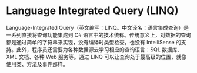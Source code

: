 # Language Integrated Query (LINQ)



Language-Integrated Query（英文缩写：LINQ。中文译名：语言集成查询）是一系列直接将查询功能集成到 C# 语言中的技术统称。传统意义上，对数据的查询都是通过简单的字符串来实现，没有编译时类型检查，也没有 IntelliSense 的支持。此外，程序员还需要为各种数据源去学习相应的查询语言：SQL 数据库、XML 文档、各种 Web 服务等。通过 LINQ 可以让查询处于最高级的位置，就像使用类、方法及事件那样。

